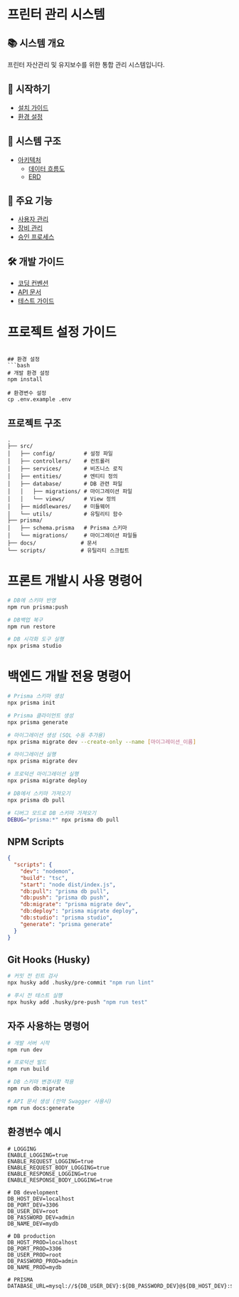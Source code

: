 # 프린터 관리 시스템

## 📚 시스템 개요
프린터 자산관리 및 유지보수를 위한 통합 관리 시스템입니다.

## 🚀 시작하기
- [설치 가이드](docs/getting-started.md)
- [환경 설정](docs/setup.md)

## 📂 시스템 구조
- [아키텍처](docs/architecture/README.md)
  - [데이터 흐름도](docs/architecture/dfd.md)
  - [ERD](docs/architecture/erd.md)

## 📌 주요 기능
- [사용자 관리](docs/features/user-management.md)
- [장비 관리](docs/features/device-management.md)
- [승인 프로세스](docs/features/approval-process.md)

## 🛠 개발 가이드
- [코딩 컨벤션](docs/dev/conventions.md)
- [API 문서](docs/api/README.md)
- [테스트 가이드](docs/dev/testing.md)


# 프로젝트 설정 가이드

```

## 환경 설정
```bash
# 개발 환경 설정
npm install

# 환경변수 설정
cp .env.example .env
```

## 프로젝트 구조
```
.
├── src/
│   ├── config/         # 설정 파일
│   ├── controllers/    # 컨트롤러
│   ├── services/       # 비즈니스 로직
│   ├── entities/       # 엔티티 정의
│   ├── database/       # DB 관련 파일
│   │   ├── migrations/ # 마이그레이션 파일
│   │   └── views/      # View 정의
│   ├── middlewares/    # 미들웨어
│   └── utils/          # 유틸리티 함수
├── prisma/
│   ├── schema.prisma   # Prisma 스키마
│   └── migrations/     # 마이그레이션 파일들
├── docs/              # 문서
└── scripts/           # 유틸리티 스크립트
```


# 프론트 개발시 사용 명령어
```bash
# DB에 스키마 반영
npm run prisma:push

# DB백업 복구
npm run restore

# DB 시각화 도구 실행
npx prisma studio
```

# 백엔드 개발 전용 명령어
```bash
# Prisma 스키마 생성
npx prisma init

# Prisma 클라이언트 생성
npx prisma generate

# 마이그레이션 생성 (SQL 수동 추가용)
npx prisma migrate dev --create-only --name [마이그레이션_이름]

# 마이그레이션 실행
npx prisma migrate dev

# 프로덕션 마이그레이션 실행
npx prisma migrate deploy

# DB에서 스키마 가져오기
npx prisma db pull

# 디버그 모드로 DB 스키마 가져오기
DEBUG="prisma:*" npx prisma db pull

```

## NPM Scripts
```json
{
  "scripts": {
    "dev": "nodemon",
    "build": "tsc",
    "start": "node dist/index.js",
    "db:pull": "prisma db pull",
    "db:push": "prisma db push",
    "db:migrate": "prisma migrate dev",
    "db:deploy": "prisma migrate deploy",
    "db:studio": "prisma studio",
    "generate": "prisma generate"
  }
}
```

## Git Hooks (Husky)
```bash
# 커밋 전 린트 검사
npx husky add .husky/pre-commit "npm run lint"

# 푸시 전 테스트 실행
npx husky add .husky/pre-push "npm run test"
```

## 자주 사용하는 명령어
```bash
# 개발 서버 시작
npm run dev

# 프로덕션 빌드
npm run build

# DB 스키마 변경사항 적용
npm run db:migrate

# API 문서 생성 (만약 Swagger 사용시)
npm run docs:generate
```

## 환경변수 예시
```env
# LOGGING
ENABLE_LOGGING=true
ENABLE_REQUEST_LOGGING=true
ENABLE_REQUEST_BODY_LOGGING=true
ENABLE_RESPONSE_LOGGING=true
ENABLE_RESPONSE_BODY_LOGGING=true

# DB development
DB_HOST_DEV=localhost
DB_PORT_DEV=3306
DB_USER_DEV=root
DB_PASSWORD_DEV=admin
DB_NAME_DEV=mydb

# DB production
DB_HOST_PROD=localhost
DB_PORT_PROD=3306
DB_USER_PROD=root
DB_PASSWORD_PROD=admin
DB_NAME_PROD=mydb

# PRISMA
DATABASE_URL=mysql://${DB_USER_DEV}:${DB_PASSWORD_DEV}@${DB_HOST_DEV}:${DB_PORT_DEV}/${DB_NAME_DEV}

```